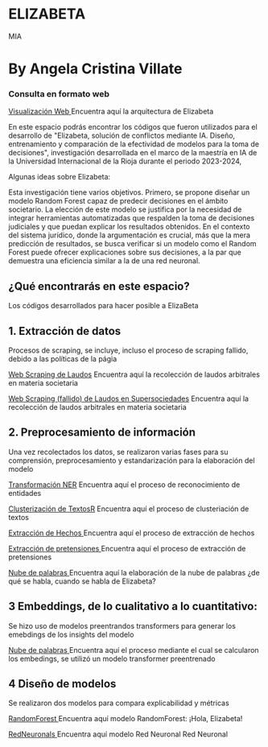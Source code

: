 # ELIZABETA
MIA

# By Angela Cristina Villate

### Consulta en formato web  
<a href="https://angelavillate.github.io/ELIZABETA/">Visualización Web </a>
Encuentra aquí la arquitectura de Elizabeta 

En este espacio podrás encontrar los códigos que fueron utilizados para el desarrollo de "Elizabeta, solución de conflictos mediante IA. Diseño, entrenamiento y comparación de la efectividad de modelos para la toma de decisiones", investigación desarrollada en el marco de la maestría en IA de la Universidad Internacional de la Rioja durante el periodo 2023-2024,

Algunas ideas sobre Elizabeta: 

Esta investigación tiene varios objetivos. Primero, se propone diseñar un modelo Random Forest capaz de predecir decisiones en el ámbito societario. La elección de este modelo se justifica por la necesidad de integrar herramientas automatizadas que respalden la toma de decisiones judiciales y que puedan explicar los resultados obtenidos. En el contexto del sistema jurídico, donde la argumentación es crucial, más que la mera predicción de resultados, se busca verificar si un modelo como el Random Forest puede ofrecer explicaciones sobre sus decisiones, a la par que demuestra una eficiencia similar a la de una red neuronal.


## ¿Qué encontrarás en este espacio?
Los códigos desarrollados para hacer posible a ElizaBeta

##  1. Extracción de datos 

Procesos de scraping, se incluye, incluso el proceso de scraping fallido, debido a las políticas de la págia

<a href="https://nbviewer.org/github/AngelaVillate/ELIZABETA/blob/main/ScrapingLaudoaLaudo_Bog.ipynb">Web Scraping de Laudos</a>
Encuentra aquí la recolección de laudos arbitrales en materia societaria

<a href="https://nbviewer.org/github/AngelaVillate/ELIZABETA/blob/main/ScrapingSuper.ipynb">Web Scraping (fallido) de Laudos en Supersociedades</a>
Encuentra aquí la recolección de laudos arbitrales en materia societaria

##  2. Preprocesamiento de información
Una vez recolectados los datos, se realizaron varias fases para su comprensión, preprocesamiento y estandarización para la elaboración del modelo

<a href="https://nbviewer.org/github/AngelaVillate/ELIZABETA/blob/main/NER_Datos.ipynb">Transformación NER</a>
Encuentra aquí el proceso de reconocimiento de entidades

<a href="https://nbviewer.org/github/AngelaVillate/ELIZABETA/blob/main/clusterizaci%C3%B3n%20general.ipynb ">Clusterización de TextosR</a>
Encuentra aquí el proceso de clusteriación de textos

<a href="https://nbviewer.org/github/AngelaVillate/ELIZABETA/blob/main/extracci%C3%B3n_hechos.ipynb ">Extracción de Hechos </a>
Encuentra aquí el proceso de extracción de hechos

<a href="https://nbviewer.org/github/AngelaVillate/ELIZABETA/blob/main/pretensiones240624.ipynb ">Extracción de pretensiones </a>
Encuentra aquí el proceso de extracción de pretensiones

<a href="https://nbviewer.org/github/AngelaVillate/ELIZABETA/blob/main/nube_de_palabras.ipynb ">Nube de palabras </a>
Encuentra aquí la elaboración de la nube de palabras ¿de qué se habla, cuando se habla de Elizabeta?

## 3 Embeddings, de lo cualitativo a lo cuantitativo:
Se hizo uso de modelos preentrandos transformers para generar los emebdings de los insights del modelo

<a href="https://nbviewer.org/github/AngelaVillate/ELIZABETA/blob/main/Embedings%20(1).ipynb ">Nube de palabras </a>
Encuentra aquí el proceso mediante el cual se calcularon los embedings, se utilizó un modelo transformer preentrenado


## 4 Diseño de modelos
Se realizaron dos modelos para compara explicabilidad y métricas

<a href="https://nbviewer.org/github/AngelaVillate/EELIZABETA/blob/main/Elizabeta.ipynb ">RandomForest </a>
Encuentra aquí modelo RandomForest: ¡Hola, Elizabeta! 

<a href="https://nbviewer.org/github/AngelaVillate/ELIZABETA/blob/main/red_neuronal%20(1).ipynb ">RedNeuronals </a>
Encuentra aquí modelo Red Neuronal
Red Neuronal


